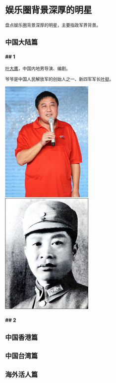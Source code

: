 # 娱乐圈背景深厚的明星
盘点娱乐圈背景深厚的明星，主要指政军界背景。

## 中国大陆篇

### ## 1

[叶大鹰]([https://baike.baidu.com/item/%E5%8F%B6%E5%A4%A7%E9%B9%B0](https://baike.baidu.com/item/叶大鹰))，中国内地男导演、编剧。

爷爷是中国人民解放军的创始人之一、新四军军长[叶挺]([https://baike.baidu.com/item/%E5%8F%B6%E6%8C%BA/299649](https://baike.baidu.com/item/叶挺/299649))。

![叶大鹰](./images/01-01-yedaying.jpg)![叶挺](./images/01-01-yeting.jpg)





### ## 2







## 中国香港篇

## 中国台湾篇

## 海外活人篇